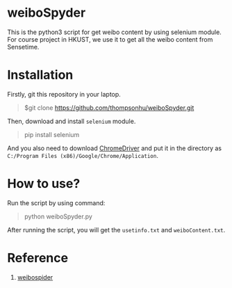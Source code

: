 # weiboSpyder
This is the python3 script for get weibo content by using selenium module. For course project in HKUST, we use it to get all the weibo content from Sensetime.

# Installation
Firstly, git this repository in your laptop.

> $git clone https://github.com/thompsonhu/weiboSpyder.git

Then, download and install `selenium` module.

> pip install selenium

And you also need to download [ChromeDriver](http://chromedriver.chromium.org/) and put it in the directory as `C:/Program Files (x86)/Google/Chrome/Application`.

# How to use?
Run the script by using command:

> python weiboSpyder.py

After running the script, you will get the `usetinfo.txt` and `weiboContent.txt`.

# Reference
1. [weibospider](https://github.com/nangongtianyi/weibospider)
